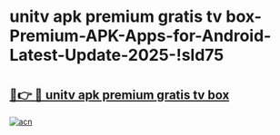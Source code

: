 # unitv apk premium gratis tv box-Premium-APK-Apps-for-Android-Latest-Update-2025-!sld75

# <h2><a href="https://googleone.com">🔗👉 🔴 unitv apk premium gratis tv box</a></h2>

[![acn](https://github.com/user-attachments/assets/0f9c940e-d8b0-45ae-aac7-cd30a18b3e1c)](https://googleone.com)

